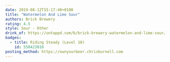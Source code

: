 ```yaml
---
date: 2019-08-12T15:17:40+0100
title: "Watermelon And Lime Sour"
authors: Brick Brewery
rating: 4.5
style: Sour - Other
drink_of: https://untappd.com/b/brick-brewery-watermelon-and-lime-sour/2388359
badges:
  - title: Riding Steady (Level 18)
    id: 550423010
posting_method: https://ownyourbeer.chrisburnell.com
---
```


